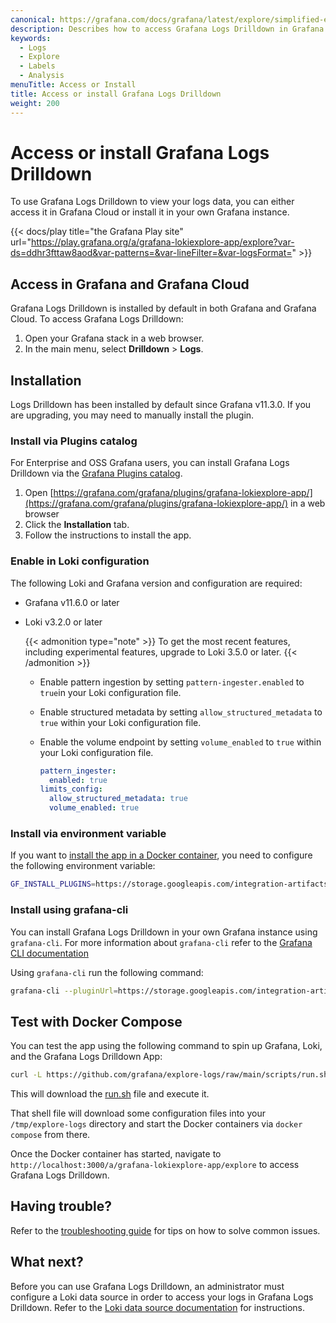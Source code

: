 ```yaml
---
canonical: https://grafana.com/docs/grafana/latest/explore/simplified-exploration/logs/access/
description: Describes how to access Grafana Logs Drilldown in Grafana Cloud and the different installation methods for self-hosted Grafana.
keywords:
  - Logs
  - Explore
  - Labels
  - Analysis
menuTitle: Access or Install
title: Access or install Grafana Logs Drilldown
weight: 200
---
```


# Access or install Grafana Logs Drilldown

To use Grafana Logs Drilldown to view your logs data, you can either access it in Grafana Cloud or install it in your own Grafana instance.

{{< docs/play title="the Grafana Play site" url="https://play.grafana.org/a/grafana-lokiexplore-app/explore?var-ds=ddhr3fttaw8aod&var-patterns=&var-lineFilter=&var-logsFormat=" >}}

## Access in Grafana and Grafana Cloud

Grafana Logs Drilldown is installed by default in both Grafana and Grafana Cloud. To access Grafana Logs Drilldown:

1. Open your Grafana stack in a web browser.
1. In the main menu, select **Drilldown** > **Logs**.

## Installation

Logs Drilldown has been installed by default since Grafana v11.3.0.  If you are upgrading, you may need to manually install the plugin.

### Install via Plugins catalog

For Enterprise and OSS Grafana users, you can install Grafana Logs Drilldown via the [Grafana Plugins catalog](https://grafana.com/grafana/plugins/grafana-lokiexplore-app/).

1. Open [https://grafana.com/grafana/plugins/grafana-lokiexplore-app/](https://grafana.com/grafana/plugins/grafana-lokiexplore-app/) in a web browser
1. Click the **Installation** tab.
1. Follow the instructions to install the app.

### Enable in Loki configuration

The following Loki and Grafana version and configuration are required:

- Grafana v11.6.0 or later
- Loki v3.2.0 or later

  {{< admonition type="note" >}}
  To get the most recent features, including experimental features, upgrade to Loki 3.5.0 or later.
  {{< /admonition >}}

  - Enable pattern ingestion by setting `pattern-ingester.enabled` to `true`in your Loki configuration file.
  - Enable structured metadata by setting `allow_structured_metadata` to `true` within your Loki configuration file.
  - Enable the volume endpoint by setting `volume_enabled` to `true` within your Loki configuration file.

    ```yaml
    pattern_ingester:
      enabled: true
    limits_config:
      allow_structured_metadata: true
      volume_enabled: true
    ```

### Install via environment variable

If you want to [install the app in a Docker container](https://grafana.com/docs/grafana/latest/setup-grafana/configure-docker/#install-plugins-in-the-docker-container), you need to configure the following environment variable:

```sh
GF_INSTALL_PLUGINS=https://storage.googleapis.com/integration-artifacts/grafana-lokiexplore-app/release/main/any/grafana-lokiexplore-app-main.zip;grafana-lokiexplore-app
```

### Install using grafana-cli

You can install Grafana Logs Drilldown in your own Grafana instance using `grafana-cli`. For more information about `grafana-cli` refer to the [Grafana CLI documentation](https://grafana.com/docs/grafana/latest/cli/.)

Using `grafana-cli` run the following command:

```sh
grafana-cli --pluginUrl=https://storage.googleapis.com/integration-artifacts/grafana-lokiexplore-app/release/main/any/grafana-lokiexplore-app-main.zip plugins install grafana-lokiexplore-app
```

## Test with Docker Compose

You can test the app using the following command to spin up Grafana, Loki, and the Grafana Logs Drilldown App:

```sh
curl -L https://github.com/grafana/explore-logs/raw/main/scripts/run.sh | sh
```

This will download the [run.sh](https://github.com/grafana/explore-logs/blob/main/scripts/run.sh) file and execute it.

That shell file will download some configuration files into your `/tmp/explore-logs` directory and start the Docker containers via `docker compose` from there.

Once the Docker container has started, navigate to `http://localhost:3000/a/grafana-lokiexplore-app/explore` to access Grafana Logs Drilldown.

## Having trouble?

Refer to the [troubleshooting guide](../troubleshooting/) for tips on how to solve common issues.

## What next?

Before you can use Grafana Logs Drilldown, an administrator must configure a Loki data source in order to access your logs in Grafana Logs Drilldown.
Refer to the [Loki data source documentation](https://grafana.com/docs/grafana-cloud/connect-externally-hosted/data-sources/loki/) for instructions.
